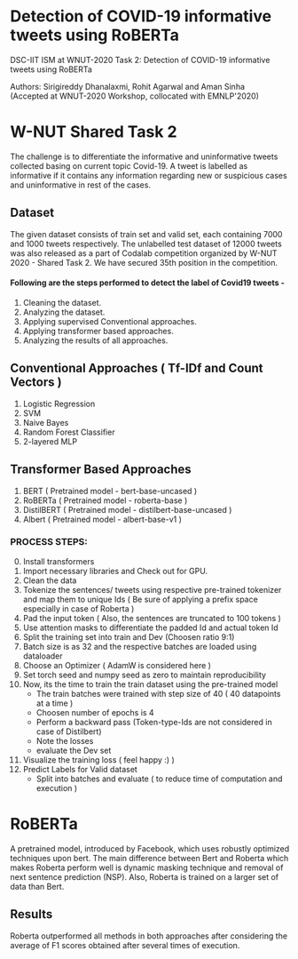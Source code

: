 # Detection of COVID-19 informative tweets using RoBERTa

DSC-IIT ISM at WNUT-2020 Task 2: Detection of COVID-19 informative tweets using RoBERTa

Authors: Sirigireddy Dhanalaxmi, Rohit Agarwal and Aman Sinha  
(Accepted at WNUT-2020 Workshop, collocated with EMNLP'2020)


# W-NUT Shared Task 2
The challenge is to differentiate the informative and uninformative tweets collected basing on current topic Covid-19. A tweet is labelled as informative if it contains any information regarding new or suspicious cases and uninformative in rest of the cases.

## Dataset
The given dataset consists of train set and valid set, each containing 7000 and 1000 tweets respectively. The unlabelled test dataset of 12000 tweets was also released as a part of Codalab competition organized by W-NUT 2020 - Shared Task 2. We have secured 35th position in the competition.



#### Following are the steps performed to detect the label of Covid19 tweets - 

1. Cleaning the dataset.
2. Analyzing the dataset.
3. Applying supervised Conventional approaches.
4. Applying transformer based approaches.
5. Analyzing the results of all approaches.


## Conventional Approaches ( Tf-IDf and Count Vectors )
1. Logistic Regression
2. SVM
3. Naive Bayes
4. Random Forest Classifier
5. 2-layered MLP

## Transformer Based Approaches
1. BERT ( Pretrained model - bert-base-uncased )
2. RoBERTa ( Pretrained model - roberta-base )
3. DistilBERT ( Pretrained model - distilbert-base-uncased )
4. Albert ( Pretrained model - albert-base-v1 )

### PROCESS STEPS: 

0. Install transformers
1. Import necessary libraries and Check out for GPU. 
2. Clean the data 
3. Tokenize the sentences/ tweets using respective pre-trained tokenizer and map them to unique Ids ( Be sure of applying a prefix space especially in case of Roberta )
4. Pad the input token ( Also, the sentences are truncated to 100 tokens )
5. Use attention masks to differentiate the padded Id and actual token Id
6. Split the training set into train and Dev (Choosen ratio 9:1)
7. Batch size is as 32 and the respective batches are loaded using dataloader
8. Choose an Optimizer ( AdamW is considered here )
9. Set torch seed and numpy seed as zero to maintain reproducibility
10. Now, its the time to train the train dataset using the pre-trained model
    - The train batches were trained with step size of 40 ( 40 datapoints at a time )
    - Choosen number of epochs is 4 
    - Perform a backward pass (Token-type-Ids are not considered in case of Distilbert)
    - Note the losses
    - evaluate the Dev set 
11. Visualize the training loss ( feel happy :) )
12. Predict Labels for Valid dataset 
    - Split into batches and evaluate ( to reduce time of computation and execution )
    
# RoBERTa
A pretrained model, introduced by Facebook, which uses robustly optimized techniques upon bert. The main difference between Bert and Roberta which makes Roberta perform well is dynamic masking technique and removal of next sentence prediction (NSP). Also, Roberta is trained on a larger set of data than Bert.    

## Results

Roberta outperformed all methods in both approaches after considering the average of F1 scores obtained after several times of execution.






